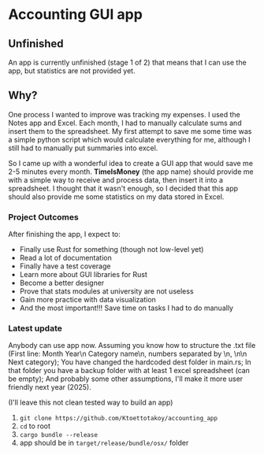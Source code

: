 # Accounting GUI app

## Unfinished
An app is currently unfinished (stage 1 of 2) that means that I can use the app, but statistics are not provided yet.

## Why?
One process I wanted to improve was tracking my expenses. I used the Notes app and Excel. Each month, I had to manually calculate sums and insert them to the spreadsheet. My first attempt to save me some time was a simple python script which would calculate everything for me, although
I still had to manually put summaries into excel.

So I came up with a wonderful idea to create a GUI app that would save me 2-5 minutes every month. **TimeIsMoney** (the app name) should provide me with a simple way to receive and process data, then insert it into a spreadsheet. I thought that it wasn't enough, so I decided that this app should also provide me some statistics on my data stored in Excel.

### Project Outcomes
After finishing the app, I expect to:
- Finally use Rust for something (though not low-level yet)
- Read a lot of documentation
- Finally have a test coverage
- Learn more about GUI libraries for Rust
- Become a better designer
- Prove that stats modules at university are not useless
- Gain more practice with data visualization
- And the most important!!! Save time on tasks I had to do manually

### Latest update
Anybody can use app now. Assuming you know how to structure the .txt file (First line: Month Year\n Category name\n, numbers separated by \n, \n\n Next category); You have changed the hardcoded dest folder in main.rs; In that folder you have a backup folder with at least 1 excel spreadsheet (can be empty); And
probably some other assumptions, I'll make it more user friendly next year (2025).

(I'll leave this not clean tested way to build an app)
1. `git clone https://github.com/Ktoettotakoy/accounting_app`
2. `cd` to root
3. `cargo bundle --release`
4. app should be in `target/release/bundle/osx/` folder
